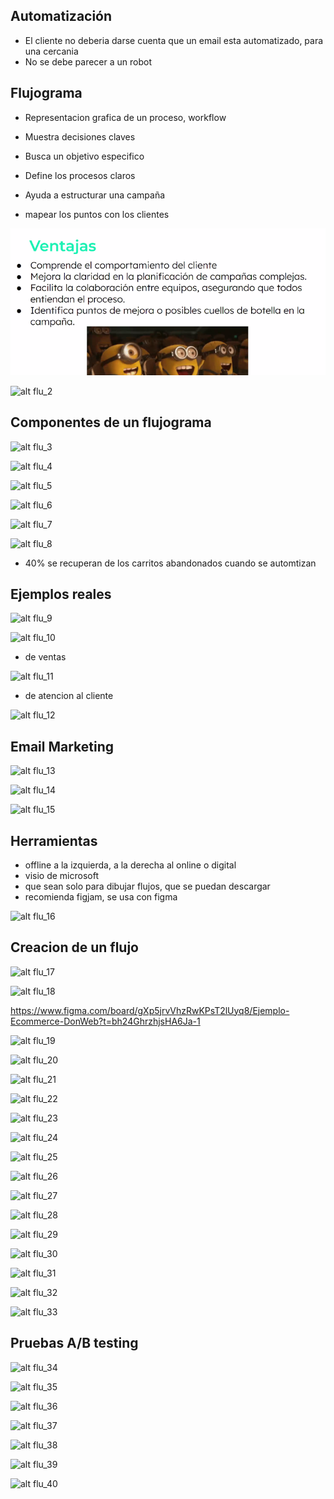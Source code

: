 ## Automatización

- El cliente no deberia darse cuenta que un email esta automatizado, para una cercania
- No se debe parecer a un robot

## Flujograma

- Representacion grafica de un proceso, workflow
- Muestra decisiones claves
- Busca un objetivo especifico
- Define los procesos claros
- Ayuda a estructurar una campaña

- mapear los puntos con los clientes

![alt flu_1](img/imagen.png)

![alt flu_2](imagen-1.png)

## Componentes de un flujograma

![alt flu_3](imagen-2.png)

![alt flu_4](imagen-3.png)

![alt flu_5](imagen-4.png)

![alt flu_6](imagen-5.png)

![alt flu_7](imagen-6.png)

![alt flu_8](imagen-7.png)

- 40% se recuperan de los carritos abandonados cuando se automtizan


## Ejemplos reales

![alt flu_9](imagen-8.png)

![alt flu_10](imagen-9.png)

- de ventas

![alt flu_11](imagen-10.png)

- de atencion al cliente

![alt flu_12](imagen-11.png)



## Email Marketing

![alt flu_13](imagen-12.png)

![alt flu_14](imagen-13.png)

![alt flu_15](imagen-14.png)


## Herramientas

- offline a la izquierda, a la derecha al online o digital
- visio de microsoft
- que sean solo para dibujar flujos, que se puedan descargar
- recomienda figjam, se usa con figma

![alt flu_16](imagen-15.png)


## Creacion de un flujo

![alt flu_17](imagen-16.png)

![alt flu_18](imagen-17.png)


https://www.figma.com/board/gXp5jrvVhzRwKPsT2lUyq8/Ejemplo-Ecommerce-DonWeb?t=bh24GhrzhjsHA6Ja-1


![alt flu_19](imagen-18.png)

![alt flu_20](imagen-19.png)

![alt flu_21](imagen-20.png)

![alt flu_22](imagen-21.png)

![alt flu_23](imagen-22.png)

![alt flu_24](imagen-23.png)

![alt flu_25](imagen-24.png)

![alt flu_26](imagen-25.png)

![alt flu_27](imagen-26.png)

![alt flu_28](imagen-27.png)

![alt flu_29](imagen-28.png)

![alt flu_30](imagen-29.png)

![alt flu_31](imagen-30.png)

![alt flu_32](imagen-31.png)

![alt flu_33](imagen-32.png)



## Pruebas A/B testing

![alt flu_34](imagen-33.png)

![alt flu_35](imagen-34.png)

![alt flu_36](imagen-35.png)

![alt flu_37](imagen-36.png)

![alt flu_38](imagen-37.png)

![alt flu_39](imagen-38.png)

![alt flu_40](imagen-39.png)

